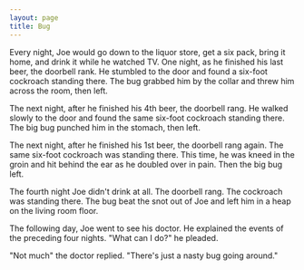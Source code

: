 ```yaml
---
layout: page
title: Bug 
--- 
```


Every night, Joe would go down to the liquor store, get a six 
pack, bring it home, and drink it while he watched TV. One night, as he finished 
his last beer, the doorbell rank. He stumbled to the door and found a six-foot 
cockroach standing there. The bug grabbed him by the collar and threw him across 
the room, then left.</p>

The next night, after he finished his 4th beer, the doorbell 
rang. He walked slowly to the door and found the same six-foot cockroach standing 
there. The big bug punched him in the stomach, then left.</p>

The next night, after he finished his 1st beer, the doorbell 
rang again. The same six-foot cockroach was standing there. This time, he was 
kneed in the groin and hit behind the ear as he doubled over in pain. Then the 
big bug left.</p>

The fourth night Joe didn't drink at all. The doorbell rang. 
The cockroach was standing there. The bug beat the snot out of Joe and left 
him in a heap on the living room floor.</p>

The following day, Joe went to see his doctor. He explained 
the events of the preceding four nights. "What can I do?" he pleaded.</p>

"Not much" the doctor replied. "There's just a nasty bug going around."</p>
